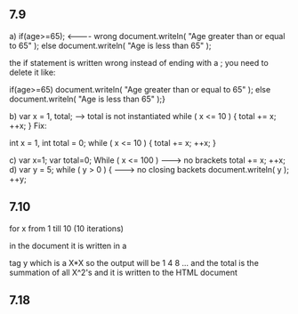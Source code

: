 ## 7.9

a) 
if(age>=65);                 <---- wrong
    document.writeln( "Age greater than or equal to 65" );
else
    document.writeln( "Age is less than 65" );


the if statement is written wrong instead of ending with a ; you need to delete it
like:

if(age>=65)
    document.writeln( "Age greater than or equal to 65" );
else
    document.writeln( "Age is less than 65" );}

b) 
var x = 1, total;            --> total is not instantiated 
while ( x <= 10 ) {
    total += x;
    ++x; 
    }
Fix: 

int x = 1, 
int total = 0;
    while ( x <= 10 ) 
    {
        total += x;
        ++x; 
    }

c) 
var x=1;
var total=0;
While ( x <= 100 )          ---> no brackets 
    total += x;
    ++x;  
d) 
var y = 5;
while ( y > 0 ) 
{                           ---> no closing backets
    document.writeln( y );
    ++y;  


## 7.10


<!-- Exercise 7.10: ex08_10.html -->
<html>
   <head>
    <meta charset = "utf-8"> <title>Mystery Script</title>     
     <script>
        var y; var x=1;
        var total = 0;
        while(x<=10) {
        y = x * x;
        document.writeln( "<p>" + y + "</p>" ); 
        total += y;
        ++x;
        } // end while
        document.writeln( "<p>Total is " + total + "</p>" );
        </script>
    </head>
    <body>
    </body>
</html>

for x from 1 till 10 (10 iterations)

in the document it is written in a <p> tag y which is a X*X
so the output will be
1
4
8
... 
and the total is the summation of all X^2's and it is written to the HTML document

## 7.18


<!DOCTYPE html>
<html>
   <head>
      <meta charset="utf-8">
      <title>Mystery Script</title>
      <script>
         var row = 10;
         var column;

         while (row >= 1) {
            column = 1;
            document.writeln("<p>");

            while (column <= 10) {
               document.write(row % 2 == 1 ? "<" : ">"); <--- if row is odd then seperate it with a column
               ++column;
            } // end while

            --row;
            document.writeln("</p>");
         } // end while
      </script>
   </head>
   <body>
   </body>
</html>

it generates a series of paragraphs where each paragraph contains a pattern of '<' and '>' characters. The pattern alternates between '<' and '>' for each row, creating an interesting visual effect. The final output will look like a staircase pattern of '<' and '>' characters.

## 8.4

a) 
For(x=100,x>=1,++x)     <----- you have to use a lowercase for
    document.writeln( x );


Solution:
for (let x = 100; x >= 1; --x)
    document.writeln(x);


b) The following code should print whether integer value is odd or even:
switch ( value % 2 ) { 
    case 0:
        document.writeln( "Even integer" ); 
    case 1:
        document.writeln( "Odd integer" );  <------- there is no break statement
}

solution:
switch (value % 2) { 
    case 0:
        document.writeln("Even integer");
        break;
    case 1:
        document.writeln("Odd integer");
}


c) The following code should output the odd integers from 19 to 1:
for ( x = 19; x >= 1; x += 2 ) <------ add var before c, change to -= 2
    document.writeln( x );

solution:
for (var x = 19; x >= 1; x -= 2) {
    document.writeln(x);
}


d) The following code should output the even integers from 2 to 100:

counter = 2; 
do {
    document.writeln( counter );
    counter += 2;
} While ( counter < 100 );  <------ while has to be in lowercase, and you have to include 100 so <=

solution:
counter = 2; 
do {
    document.writeln(counter);
    counter += 2;
} while (counter <= 100);

